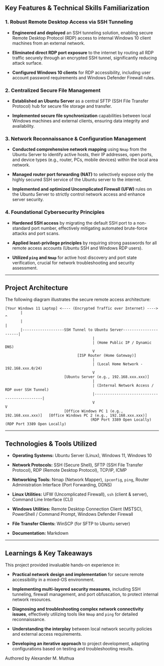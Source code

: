 ## Key Features & Technical Skills Familiarization

### 1. Robust Remote Desktop Access via SSH Tunneling

- **Engineered and deployed** an SSH tunneling solution, enabling secure Remote Desktop Protocol (RDP) access to internal Windows 10 client machines from an external network.
    
- **Eliminated direct RDP port exposure** to the internet by routing all RDP traffic securely through an encrypted SSH tunnel, significantly reducing attack surface.
    
- **Configured Windows 10 clients** for RDP accessibility, including user account password requirements and Windows Defender Firewall rules.
    

### 2. Centralized Secure File Management

- **Established an Ubuntu Server** as a central SFTP (SSH File Transfer Protocol) hub for secure file storage and transfer.
    
- **Implemented secure file synchronization** capabilities between local Windows machines and external clients, ensuring data integrity and availability.
    

### 3. Network Reconnaissance & Configuration Management

- **Conducted comprehensive network mapping** using `Nmap` from the Ubuntu Server to identify active hosts, their IP addresses, open ports, and device types (e.g., router, PCs, mobile devices) within the local area network.
    
- **Managed router port forwarding (NAT)** to selectively expose only the highly secured SSH service of the Ubuntu server to the internet.
    
- **Implemented and optimized Uncomplicated Firewall (UFW)** rules on the Ubuntu Server to strictly control network access and enhance server security.

### 4. Foundational Cybersecurity Principles

- **Hardened SSH access** by migrating the default SSH port to a non-standard port number, effectively mitigating automated brute-force attacks and port scans.
    
- **Applied least-privilege principles** by requiring strong passwords for all remote access accounts (Ubuntu SSH and Windows RDP users).
    
- **Utilized `ping` and `Nmap`** for active host discovery and port state verification, crucial for network troubleshooting and security assessment.
    

---

## Project Architecture

The following diagram illustrates the secure remote access architecture:

```
[Your Windows 11 Laptop] <---- (Encrypted Traffic over Internet) ---->
       |                                                                    ^
       |                                                                    |
       |-------------------SSH Tunnel to Ubuntu Server----------------------|
                                        |
                                        | (Home Public IP / Dynamic DNS)
                                        V
                                 [ISP Router (Home Gateway)]
                                        |
                                        | (Local Home Network - 192.168.xxx.0/24)
                                        V
                           [Ubuntu Server (e.g., 192.168.xxx.xxx)]
                                        |
                                        | (Internal Network Access / RDP over SSH Tunnel)
                                        |----------------------------------------------|
                                        V                                              V
                           [Office Windows PC 1 (e.g., 192.168.xxx.xxx)]   [Office Windows PC 2 (e.g., 192.168.xxx.xxx)]
                                       (RDP Port 3389 Open Locally)        (RDP Port 3389 Open Locally)
```

---

## Technologies & Tools Utilized

- **Operating Systems:** Ubuntu Server (Linux), Windows 11, Windows 10
    
- **Network Protocols:** SSH (Secure Shell), SFTP (SSH File Transfer Protocol), RDP (Remote Desktop Protocol), TCP/IP, ICMP
    
- **Networking Tools:** Nmap (Network Mapper), `ipconfig`, `ping`, Router Administration Interface (Port Forwarding, DDNS)
    
- **Linux Utilities:** UFW (Uncomplicated Firewall), `ssh` (client & server), Command Line Interface (CLI)
    
- **Windows Utilities:** Remote Desktop Connection Client (MSTSC), PowerShell / Command Prompt, Windows Defender Firewall
    
- **File Transfer Clients:** WinSCP (for SFTP to Ubuntu server)
    
- **Documentation:** Markdown
    

---

## Learnings & Key Takeaways

This project provided invaluable hands-on experience in:

- **Practical network design and implementation** for secure remote accessibility in a mixed-OS environment.
    
- **Implementing multi-layered security measures**, including SSH tunneling, firewall management, and port obfuscation, to protect internal network resources.
    
- **Diagnosing and troubleshooting complex network connectivity issues**, effectively utilizing tools like `Nmap` and `ping` for detailed reconnaissance.
    
- **Understanding the interplay** between local network security policies and external access requirements.
    
- **Developing an iterative approach** to project development, adapting configurations based on testing and troubleshooting results.


Authored by Alexander M. Muthua